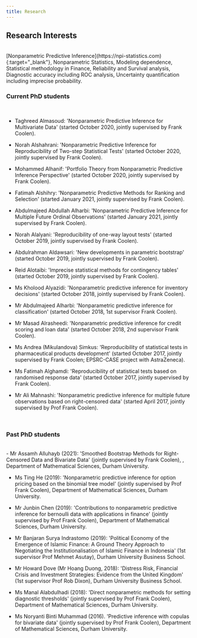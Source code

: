 ```yaml
---
title: Research
---
```


## Research Interests

<br>
[Nonparametric Predictive Inference](https://npi-statistics.com){:target="_blank"}, Nonparametric Statistics, Modeling dependence, Statistical methodology in Finance, Reliability and Survival analysis, Diagnostic accuracy including ROC analysis, Uncertainty quantification including imprecise probability.

<br>

### Current PhD students
<br>

- Taghreed Almasoud: 'Nonparametric Predictive Inference for Multivariate Data' (started October 2020, jointly supervised by Frank Coolen).

- Norah Alshahrani: 'Nonparametric Predictive Inference for Reproducibility of Two-step Statistical Tests' (started October 2020, jointly supervised by Frank Coolen).

- Mohammed Alhanif: 'Portfolio Theory from Nonparametric Predictive Inference Perspective' (started October 2020, jointly supervised by Frank Coolen).

- Fatimah Alshihry: 'Nonparametric Predictive Methods for Ranking and Selection' (started January 2021, jointly supervised by Frank Coolen).

- Abdulmajeed Abdullah Alharbi: 'Nonparametric Predictive Inference for Multiple Future Ordinal Observations' (started January 2021, jointly supervised by Frank Coolen).

- Norah Alalyani: 'Reproducibility of one-way layout tests' (started October 2019, jointly supervised by Frank Coolen).

- Abdulrahman Aldawsari: 'New developments in parametric bootstrap' (started October 2019, jointly supervised by Frank Coolen).

- Reid Alotaibi: 'Imprecise statistical methods for contingency tables' (started October 2019, jointly supervised by Frank Coolen).

- Ms Kholood Alyazidi: 'Nonparametric predictive inference for inventory decisions' (started October 2018, jointly supervised by Frank Coolen).

- Mr Abdulmajeed Alharbi: 'Nonparametric predictive inference for classification' (started October 2018, 1st supervisor Frank Coolen).

- Mr Masad Alrasheedi: 'Nonparametric predictive inference for credit scoring and loan data' (started October 2018, 2nd supervisor Frank Coolen).

- Ms Andrea (Mikulandova) Simkus: 'Reproducibility of statistical tests in pharmaceutical products development' (started October 2017, jointly supervised by Frank Coolen; EPSRC-CASE project with AstraZeneca).

- Ms Fatimah Alghamdi: 'Reproducibility of statistical tests based on randomised response data' (started October 2017, jointly supervised by Frank Coolen).

- Mr Ali Mahnashi: 'Nonparametric predictive inference for multiple future observations based on right-censored data' (started April 2017, jointly supervised by Prof Frank Coolen).



<br>

### Past PhD students
<br>
- Mr Assamh Alluhayb (2021): 'Smoothed Bootstrap Methods for Right-Censored Data and Bivariate Data' (jointly supervised by Frank Coolen), , Department of Mathematical Sciences, Durham University. 

- Ms Ting He (2019): 'Nonparametric predictive inference for option pricing based on the binomial tree model' (jointly supervised by Prof Frank Coolen), Department of Mathematical Sciences, Durham University.

- Mr Junbin Chen (2019): 'Contributions to nonparametric predictive inference for bernoulli data with applications in finance' (jointly supervised by Prof Frank Coolen), Department of Mathematical Sciences, Durham University.

- Mr Banjaran Surya Indrastomo (2019): 'Political Economy of the Emergence of Islamic Finance: A Ground Theory Approach to Negotiating the Institutionalisation of Islamic Finance in Indonesia' (1st supervisor Prof Mehmet Asutay), Durham University Business School.

- Mr Howard Dove (Mr Hoang Duong, 2018): 'Distress Risk, Financial Crisis and Investment Strategies: Evidence from the United Kingdom' (1st supervisor Prof Rob Dixon), Durham University Business School.

- Ms Manal Alabdulhadi (2018): 'Direct nonparametric methods for setting diagnostic thresholds' (jointly supervised by Prof Frank Coolen), Department of Mathematical Sciences, Durham University.

- Ms Noryanti Binti Muhammad (2016). 'Predictive inference with copulas for bivariate data' (jointly supervised by Prof Frank Coolen), Department of Mathematical Sciences, Durham University.
